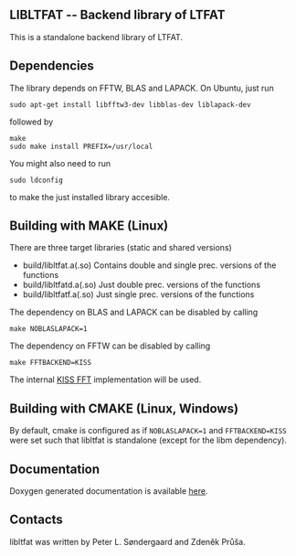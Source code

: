 LIBLTFAT -- Backend library of LTFAT
------------------------------------

This is a standalone backend library of LTFAT.

Dependencies
------------

The library depends on FFTW, BLAS and LAPACK. On Ubuntu, just run
```
sudo apt-get install libfftw3-dev libblas-dev liblapack-dev
```
followed by
```
make
sudo make install PREFIX=/usr/local
```

You might also need to run
```
sudo ldconfig
```
to make the just installed library accesible.

Building with MAKE (Linux)
--------------------------

There are three target libraries (static and shared versions)
* build/libltfat.a(.so)   Contains double and single prec. versions of the functions
* build/libltfatd.a(.so)  Just double prec. versions of the functions
* build/libltfatf.a(.so)  Just single prec. versions of the functions

The dependency on BLAS and LAPACK can be disabled by calling
```
make NOBLASLAPACK=1
```

The dependency on FFTW can be disabled by calling
```
make FFTBACKEND=KISS
```
The internal [KISS FFT](http://kissfft.sourceforge.net/) implementation will be used.

Building with CMAKE (Linux, Windows)
------------------------------------

By default, cmake is configured as if `NOBLASLAPACK=1` and `FFTBACKEND=KISS` were set such
that libltfat is standalone (except for the libm dependency).

Documentation
-------------

Doxygen generated documentation is available [here](http://ltfat.github.io/libltfat).

Contacts
--------

libltfat was written by Peter L. Søndergaard and Zdeněk Průša.



